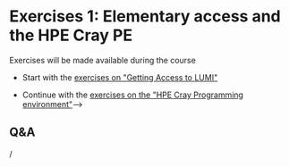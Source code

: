 # Exercises 1: Elementary access and the HPE Cray PE

Exercises will be made available during the course 

<!-- -->
-   Start with the [exercises on "Getting Access to LUMI"](E103-Access.md)

-   Continue with the [exercises on the "HPE Cray Programming environment"](E102-CPE.md)-->
<!-- -->

## Q&A

/
